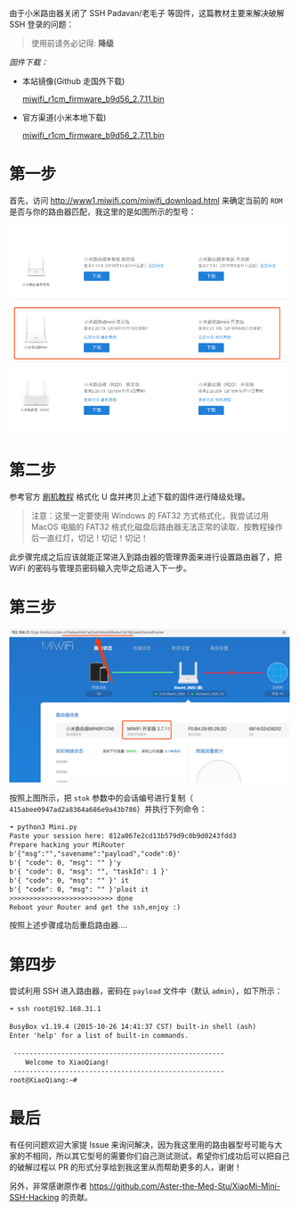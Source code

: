 由于小米路由器关闭了 SSH Padavan/老毛子 等固件，这篇教材主要来解决破解 SSH 登录的问题：

> 使用前请务必记得: **降级**

*固件下载：*

- 本站镜像(Github 走国外下载)
  
  [miwifi_r1cm_firmware_b9d56_2.7.11.bin](roms/miwifi_r1cm_firmware_b9d56_2.7.11.bin)

- 官方渠道(小米本地下载)

  [miwifi_r1cm_firmware_b9d56_2.7.11.bin](http://bigota.miwifi.com/xiaoqiang/rom/r1cm/miwifi_r1cm_firmware_b9d56_2.7.11.bin)


# 第一步

首先，访问 http://www1.miwifi.com/miwifi_download.html 来确定当前的 `ROM` 是否与你的路由器匹配，我这里的是如图所示的型号：

![IMG](WX20200406-135624.png)

# 第二步

参考官方 [刷机教程](https://www.xiaomi.cn/post/9515640) 格式化 U 盘并拷贝上述下载的固件进行降级处理。

> 注意：这里一定要使用 Windows 的 FAT32 方式格式化，我尝试过用 MacOS 电脑的 FAT32 格式化磁盘后路由器无法正常的读取，按教程操作后一直红灯，切记！切记！切记！

此步骤完成之后应该就能正常进入到路由器的管理界面来进行设置路由器了，把 WiFi 的密码与管理员密码输入完毕之后进入下一步。

# 第三步

![IMG](WX20200406-140355.png)

按照上图所示，把 `stok` 参数中的会话编号进行复制（ `415abee0947ad2a8364a686e9a43b786`）并执行下列命令：

```shell
➜ python3 Mini.py
Paste your session here: 812a067e2cd13b579d9c0b9d0243fdd3
Prepare hacking your MiRouter
b'{"msg":"","savename":"payload","code":0}'
b'{ "code": 0, "msg": "" }'y
b'{ "code": 0, "msg": "", "taskId": 1 }' 
b'{ "code": 0, "msg": "" }' it                
b'{ "code": 0, "msg": "" }'ploit it                
>>>>>>>>>>>>>>>>>>>>>>>>>> done                
Reboot your Router and get the ssh,enjoy :)
```

按照上述步骤成功后重启路由器....

# 第四步

尝试利用 SSH 进入路由器，密码在 `payload` 文件中（默认 `admin`），如下所示：

```shell
➜ ssh root@192.168.31.1

BusyBox v1.19.4 (2015-10-26 14:41:37 CST) built-in shell (ash)
Enter 'help' for a list of built-in commands.

 -----------------------------------------------------
	Welcome to XiaoQiang!
 -----------------------------------------------------
root@XiaoQiang:~#
```

# 最后

有任何问题欢迎大家提 Issue 来询问解决，因为我这里用的路由器型号可能与大家的不相同，所以其它型号的需要你们自己测试测试，希望你们成功后可以把自己的破解过程以 PR 的形式分享给到我这里从而帮助更多的人，谢谢！

另外，非常感谢原作者 https://github.com/Aster-the-Med-Stu/XiaoMi-Mini-SSH-Hacking 的贡献。